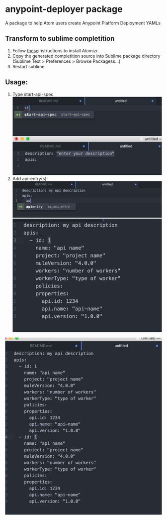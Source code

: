 # anypoint-deployer package

A package to help Atom users create  Anypoint Platform Deployment YAMLs


## Transform to sublime completition

 1. Follow [these](https://packagecontrol.io/packages/Atomizr)instructions to install Atomizr.
 2. Copy the generated completition source into Sublime package directory (Sublime Text > Preferences > Browse Packagess...)
 3. Restart sublime

 ## Usage:

 1. Type start-api-spec
![Image of step 1](img/step1.png)
![Image of step 2](img/step2.png)
 2. Add api-entry(s):
 ![Image of step 4](img/step4.png)
 ![Image of step 5](img/step5.png)
 <img src="img/step6.png" width="1026">
 
